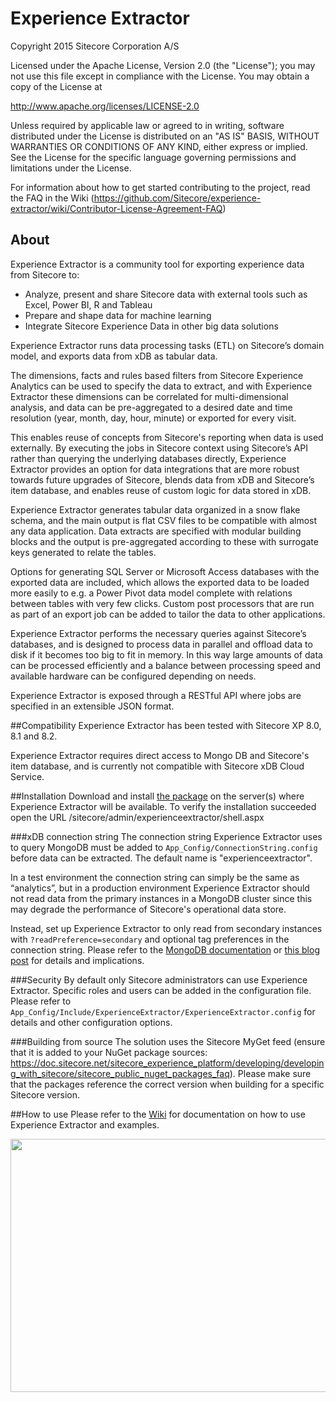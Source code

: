 Experience Extractor
=================

Copyright 2015 Sitecore Corporation A/S

Licensed under the Apache License, Version 2.0 (the "License"); you may not use this file except in compliance with the License. You may obtain a copy of the License at

http://www.apache.org/licenses/LICENSE-2.0

Unless required by applicable law or agreed to in writing, software distributed under the License is distributed on an "AS IS" BASIS, WITHOUT WARRANTIES OR CONDITIONS OF ANY KIND, either express or implied. See the License for the specific language governing permissions and limitations under the License.

For information about how to get started contributing to the project, read the FAQ in the Wiki (https://github.com/Sitecore/experience-extractor/wiki/Contributor-License-Agreement-FAQ)


About
-
Experience Extractor is a community tool for exporting experience data from Sitecore to:

- Analyze, present and share Sitecore data with external tools such as Excel, Power BI, R and Tableau
- Prepare and shape data for machine learning
- Integrate Sitecore Experience Data in other big data solutions


Experience Extractor runs data processing tasks (ETL) on Sitecore’s domain model, and exports data from xDB as tabular data. 

The dimensions, facts and rules based filters from Sitecore Experience Analytics can be used to specify the data to extract, and with Experience Extractor these dimensions can be correlated for multi-dimensional analysis, and data can be pre-aggregated to a desired date and time resolution (year, month, day, hour, minute) or exported for every visit.

This enables reuse of concepts from Sitecore's reporting when data is used externally. By executing the jobs in Sitecore context using Sitecore’s API rather than querying the underlying databases directly, Experience Extractor provides an option for data integrations that are more robust towards future upgrades of Sitecore, blends data from xDB and Sitecore’s item database, and enables reuse of custom logic for data stored in xDB.

Experience Extractor generates tabular data organized in a snow flake schema, and the main output is flat CSV files to be compatible with almost any data application. Data extracts are specified with modular building blocks and the output is pre-aggregated according to these with surrogate keys generated to relate the tables.

Options for generating SQL Server or Microsoft Access databases with the exported data are included, which allows the exported data to be loaded more easily to e.g. a Power Pivot data model complete with relations between tables with very few clicks.  Custom post processors that are run as part of an export job can be added to tailor the data to other applications.

Experience Extractor performs the necessary queries against Sitecore’s databases, and is designed to process data in parallel and offload data to disk if it becomes too big to fit in memory. In this way large amounts of data can be processed efficiently and a balance between processing speed and available hardware can be configured depending on needs.

Experience Extractor is exposed through a RESTful API where jobs are specified in an extensible JSON format.

##Compatibility
Experience Extractor has been tested with Sitecore XP 8.0, 8.1 and 8.2.

Experience Extractor requires direct access to Mongo DB and Sitecore's item database, and is currently not compatible with Sitecore xDB Cloud Service.

##Installation
Download and install [the package](https://github.com/Sitecore/experience-extractor/releases) on the server(s) where Experience Extractor will be available. 
To verify the installation succeeded open the URL /sitecore/admin/experienceextractor/shell.aspx

###xDB connection string
The connection string Experience Extractor uses to query MongoDB must be added to `App_Config/ConnectionString.config` before data can be extracted. The default name is "experienceextractor".

In a test environment the connection string can simply be the same as “analytics”, but in a production environment Experience Extractor should not read data from the primary instances in a MongoDB cluster since this may degrade the performance of Sitecore's operational data store. 

Instead, set up Experience Extractor to only read from secondary instances with `?readPreference=secondary` and optional tag preferences in the connection string. Please refer to the [MongoDB documentation](http://docs.mongodb.org/v2.6/core/read-preference/) or [this blog post](http://devops.com/blogs/mongodb-replication-pro-tips/) for details and implications.

###Security
By default only Sitecore administrators can use Experience Extractor. Specific roles and users can be added in the configuration file.
Please refer to `App_Config/Include/ExperienceExtractor/ExperienceExtractor.config` for details and other configuration options.

###Building from source
The solution uses the Sitecore MyGet feed (ensure that it is added to your NuGet package sources: https://doc.sitecore.net/sitecore_experience_platform/developing/developing_with_sitecore/sitecore_public_nuget_packages_faq).
Please make sure that the packages reference the correct version when building for a specific Sitecore version.

##How to use
Please refer to the [Wiki](https://github.com/Sitecore/experience-extractor/wiki/) for documentation on how to use Experience Extractor and examples.

<img src="https://drive.google.com/uc?export=download&id=0B0Vm6WIFt16zdlM0dVQ2b3JxZkE&authuser=0" width="720" height="405" />
